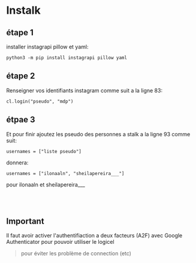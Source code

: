 # Instalk

## étape 1
installer instagrapi pillow et yaml:
```
python3 -m pip install instagrapi pillow yaml
```

## étape 2
Renseigner vos identifiants instagram comme suit a la ligne 83:
```
cl.login("pseudo", "mdp")
```

## étpae 3
Et pour finir ajoutez les pseudo des personnes a stalk a la ligne 93 comme suit:
```
usernames = ["liste pseudo"]
```
donnera: 
```
usernames = ["ilonaaln", "sheilapereira___"]
```
pour ilonaaln et sheilapereira___

<br>
<br>

## Important
Il faut avoir activer l'authentifiaction a deux facteurs (A2F) avec Google Authenticator pour pouvoir utiliser le logicel
> pour éviter les problème de connection (etc)
